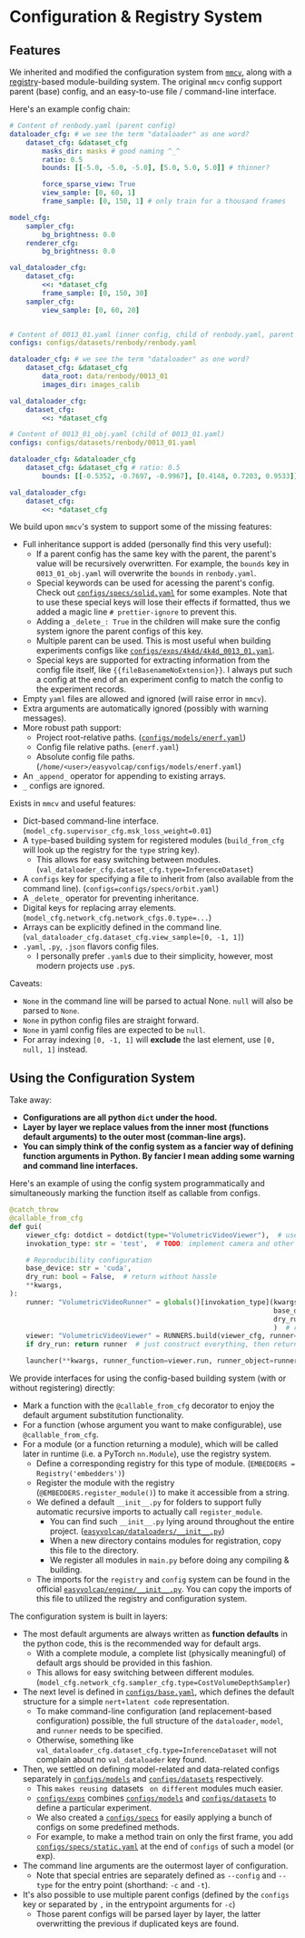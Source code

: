 # Configuration & Registry System

## Features

We inherited and modified the configuration system from [`mmcv`](https://github.com/open-mmlab/mmcv/blob/master/mmcv/utils/config.py), along with a [registry](https://github.com/open-mmlab/mmcv/blob/master/mmcv/utils/registry.py)-based module-building system.
The original `mmcv` config support parent (base) config, and an easy-to-use file / command-line interface.

Here's an example config chain:

```yaml
# Content of renbody.yaml (parent config)
dataloader_cfg: # we see the term "dataloader" as one word?
    dataset_cfg: &dataset_cfg
        masks_dir: masks # good naming ^_^
        ratio: 0.5
        bounds: [[-5.0, -5.0, -5.0], [5.0, 5.0, 5.0]] # thinner?

        force_sparse_view: True
        view_sample: [0, 60, 1]
        frame_sample: [0, 150, 1] # only train for a thousand frames

model_cfg:
    sampler_cfg:
        bg_brightness: 0.0
    renderer_cfg:
        bg_brightness: 0.0

val_dataloader_cfg:
    dataset_cfg:
        <<: *dataset_cfg
        frame_sample: [0, 150, 30]
    sampler_cfg:
        view_sample: [0, 60, 20]


# Content of 0013_01.yaml (inner config, child of renbody.yaml, parent of 0013_01_obj.yaml)
configs: configs/datasets/renbody/renbody.yaml

dataloader_cfg: # we see the term "dataloader" as one word?
    dataset_cfg: &dataset_cfg
        data_root: data/renbody/0013_01
        images_dir: images_calib

val_dataloader_cfg:
    dataset_cfg:
        <<: *dataset_cfg

# Content of 0013_01_obj.yaml (child of 0013_01.yaml)
configs: configs/datasets/renbody/0013_01.yaml

dataloader_cfg: &dataloader_cfg
    dataset_cfg: &dataset_cfg # ratio: 0.5
        bounds: [[-0.5352, -0.7697, -0.9967], [0.4148, 0.7203, 0.9533]] # !: BATCH

val_dataloader_cfg:
    dataset_cfg:
        <<: *dataset_cfg
```

We build upon `mmcv`'s system to support some of the missing features:

- Full inheritance support is added (personally find this very useful):
  - If a parent config has the same key with the parent, the parent's value will be recursively overwritten. For example, the `bounds` key in `0013_01_obj.yaml` will overwrite the `bounds` in `renbody.yaml`.
  - Special keywords can be used for acessing the parent's config. Check out [`configs/specs/solid.yaml`](../../configs/specs/solid.yaml) for some examples. Note that to use these special keys will lose their effects if formatted, thus we added a magic line `# prettier-ignore` to prevent this.
  - Adding a `_delete_: True` in the children will make sure the config system ignore the parent configs of this key.
  - Multiple parent can be used. This is most useful when building experiments configs like [`configs/exps/4k4d/4k4d_0013_01.yaml`](../../configs/exps/4k4d/4k4d_0013_01_r4.yaml).
  - Special keys are supported for extracting information from the config file itself, like `{{fileBasenameNoExtension}}`. I always put such a config at the end of an experiment config to match the config to the experiment records.
- Empty `yaml` files are allowed and ignored (will raise error in `mmcv`).
- Extra arguments are automatically ignored (possibly with warning messages).
- More robust path support:
  - Project root-relative paths. ([`configs/models/enerf.yaml`](../../configs/models/enerf.yaml))
  - Config file relative paths. (`enerf.yaml`)
  - Absolute config file paths. (`/home/<user>/easyvolcap/configs/models/enerf.yaml`)
- An `_append_` operator for appending to existing arrays.
- `_` configs are ignored.

Exists in `mmcv` and useful features:

- Dict-based command-line interface. (`model_cfg.supervisor_cfg.msk_loss_weight=0.01`)
- A `type`-based building system for registered modules (`build_from_cfg` will look up the registry for the `type` string key).
  - This allows for easy switching between modules. (`val_dataloader_cfg.dataset_cfg.type=InferenceDataset`)
- A `configs` key for specifying a file to inherit from (also available from the command line). (`configs=configs/specs/orbit.yaml`)
- A `_delete_` operator for preventing inheritance.
- Digital keys for replacing array elements. (`model_cfg.network_cfg.network_cfgs.0.type=...`)
- Arrays can be explicitly defined in the command line. (`val_dataloader_cfg.dataset_cfg.view_sample=[0, -1, 1]`)
- `.yaml`, `.py`, `.json` flavors config files.
  - I personally prefer `.yaml`s due to their simplicity, however, most modern projects use `.py`s.

Caveats:

- `None` in the command line will be parsed to actual None. `null` will also be parsed to `None`.
- `None` in python config files are straight forward.
- `None` in yaml config files are expected to be `null`.
- For array indexing `[0, -1, 1]` will **exclude** the last element, use `[0, null, 1]` instead.

## Using the Configuration System

Take away: 

- **Configurations are all python `dict` under the hood.**
- **Layer by layer we replace values from the inner most (functions default arguments) to the outer most (comman-line args).**
- **You can simply think of the config system as a fancier way of defining function arguments in Python. By fancier I mean adding some warning and command line interfaces.**

Here's an example of using the config system programmatically and simultaneously marking the function itself as callable from configs.

```python
@catch_throw
@callable_from_cfg
def gui(
    viewer_cfg: dotdict = dotdict(type="VolumetricVideoViewer"),  # use different naming for config here, is this good?
    invokation_type: str = 'test',  # TODO: implement camera and other dataset types

    # Reproducibility configuration
    base_device: str = 'cuda',
    dry_run: bool = False,  # return without hassle
    **kwargs,
):
    runner: "VolumetricVideoRunner" = globals()[invokation_type](kwargs,
                                                                 base_device=base_device,
                                                                 dry_run=True,
                                                                 )  # return the runner (trainer) immediately
    viewer: "VolumetricVideoViewer" = RUNNERS.build(viewer_cfg, runner=runner)  # will start the window
    if dry_run: return runner  # just construct everything, then return

    launcher(**kwargs, runner_function=viewer.run, runner_object=runner)
```

We provide interfaces for using the config-based building system (with or without registering) directly:

- Mark a function with the `@callable_from_cfg` decorator to enjoy the default argument substitution functionality.
- For a function (whose argument you want to make configurable), use `@callable_from_cfg`.
- For a module (or a function returning a module), which will be called later in runtime (i.e. a PyTorch `nn.Module`), use the registry system.
  - Define a corresponding registry for this type of module. (`EMBEDDERS = Registry('embedders')`)
  - Register the module with the registry (`@EMBEDDERS.register_module()`) to make it accessible from a string.
  - We defined a default `__init__.py` for folders to support fully automatic recursive imports to actually call `register_module`.
    - You can find such `__init__.py` lying around throughout the entire project. ([`easyvolcap/dataloaders/__init__.py`](../../easyvolcap/dataloaders/__init__.py))
    - When a new directory contains modules for registration, copy this file to the directory.
    - We register all modules in `main.py` before doing any compiling & building.
  - The imports for the `registry` and `config` system can be found in the official [`easyvolcap/engine/__init__.py`](../easyvolcap/engine/__init__.py). You can copy the imports of this file to utilized the registry and configuration system.

The configuration system is built in layers:

- The most default arguments are always written as **function defaults** in the python code, this is the recommended way for default args.
  - With a complete module, a complete list (physically meaningful) of default args should be provided in this fashion.
  - This allows for easy switching between different modules. (`model_cfg.network_cfg.sampler_cfg.type=CostVolumeDepthSampler`)
- The next level is defined in [`configs/base.yaml`](../../configs/base.yaml), which defines the default structure for a simple `nert+latent code` representation.
  - To make command-line configuration (and replacement-based configuration) possible, the full structure of the `dataloader`, `model`, and `runner` needs to be specified.
  - Otherwise, something like `val_dataloader_cfg.dataset_cfg.type=InferenceDataset` will not complain about no `val_dataloader` key found.
- Then, we settled on defining model-related and data-related configs separately in [`configs/models`](../../configs/models) and [`configs/datasets`](../../configs/datasets) respectively.
  - This `makes reusing `datasets ` on different` modules much easier.
  - [`configs/exps`](../../configs/exps) combines [`configs/models`](../../configs/models) and [`configs/datasets`](../../configs/datasets) to define a particular experiment.
  - We also created a [`configs/specs`](../../configs/specs) for easily applying a bunch of configs on some predefined methods.
  - For example, to make a method train on only the first frame, you add [`configs/specs/static.yaml`](../../configs/specs/static.yaml) at the end of `configs` of such a model (or exp).
- The command line arguments are the outermost layer of configuration.
  - Note that special entries are separately defined as `--config` and `--type` for the entry point (shorthand: `-c` and `-t`).
- It's also possible to use multiple parent configs (defined by the `configs` key or separated by `,` in the entrypoint arguments for `-c`)
  - Those parent configs will be parsed layer by layer, the latter overwritting the previous if duplicated keys are found. 

<!-- **Entrypoint for the whole project [`easyvolcap.engine`](easyvolcap/engine/__init__.py)** -->

<!-- - [ ] TODO: Document intricacies of the whole configuration system (magic keywords and `configs` config reusing) -->
